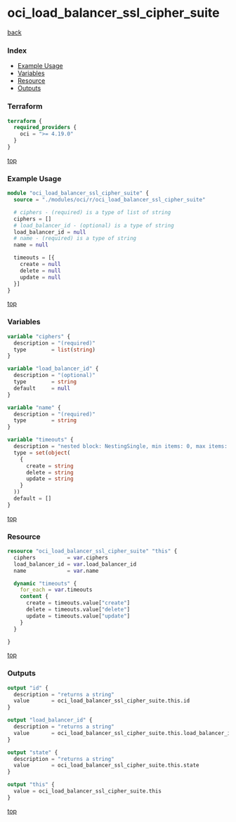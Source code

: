 # oci_load_balancer_ssl_cipher_suite

[back](../oci.md)

### Index

- [Example Usage](#example-usage)
- [Variables](#variables)
- [Resource](#resource)
- [Outputs](#outputs)

### Terraform

```terraform
terraform {
  required_providers {
    oci = ">= 4.19.0"
  }
}
```

[top](#index)

### Example Usage

```terraform
module "oci_load_balancer_ssl_cipher_suite" {
  source = "./modules/oci/r/oci_load_balancer_ssl_cipher_suite"

  # ciphers - (required) is a type of list of string
  ciphers = []
  # load_balancer_id - (optional) is a type of string
  load_balancer_id = null
  # name - (required) is a type of string
  name = null

  timeouts = [{
    create = null
    delete = null
    update = null
  }]
}
```

[top](#index)

### Variables

```terraform
variable "ciphers" {
  description = "(required)"
  type        = list(string)
}

variable "load_balancer_id" {
  description = "(optional)"
  type        = string
  default     = null
}

variable "name" {
  description = "(required)"
  type        = string
}

variable "timeouts" {
  description = "nested block: NestingSingle, min items: 0, max items: 0"
  type = set(object(
    {
      create = string
      delete = string
      update = string
    }
  ))
  default = []
}
```

[top](#index)

### Resource

```terraform
resource "oci_load_balancer_ssl_cipher_suite" "this" {
  ciphers          = var.ciphers
  load_balancer_id = var.load_balancer_id
  name             = var.name

  dynamic "timeouts" {
    for_each = var.timeouts
    content {
      create = timeouts.value["create"]
      delete = timeouts.value["delete"]
      update = timeouts.value["update"]
    }
  }

}
```

[top](#index)

### Outputs

```terraform
output "id" {
  description = "returns a string"
  value       = oci_load_balancer_ssl_cipher_suite.this.id
}

output "load_balancer_id" {
  description = "returns a string"
  value       = oci_load_balancer_ssl_cipher_suite.this.load_balancer_id
}

output "state" {
  description = "returns a string"
  value       = oci_load_balancer_ssl_cipher_suite.this.state
}

output "this" {
  value = oci_load_balancer_ssl_cipher_suite.this
}
```

[top](#index)
